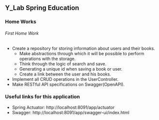 ## Y_Lab Spring Education

### Home Works
###### First Home Work
- Create a repository for storing information about users and their books.    
    - Make abstractions through which it will be possible to perform operations with the storage.    
    - Think through the logic of search and save.    
    - Generating a unique id when saving a book or user.     
    - Create a link between the user and his books.     
- Implement all CRUD operations in the UserController.    
- Make RESTful API specifications on Swagger(OpenAPI).     

### Useful links for this application
- Spring Actuator: http://localhost:8091/app/actuator    
- Swagger: http://localhost:8091/app/swagger-ui/index.html    
